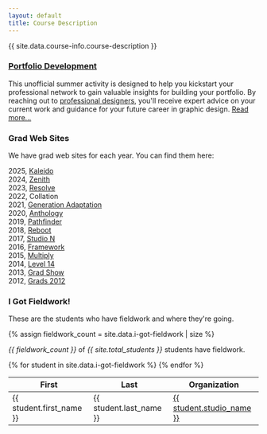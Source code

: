 ```yaml
---
layout: default
title: Course Description
---
```


{{ site.data.course-info.course-description }}

### [Portfolio Development](portfolio-development.html)

This unofficial summer activity is designed to help you kickstart your professional network to gain valuable insights for building your portfolio. By reaching out to [professional designers](employers.html), you'll receive expert advice on your current work and guidance for your future career in graphic design. [Read more…](portfolio-development.html)

### <a name="grads">Grad Web Sites</a>

We have grad web sites for each year. You can find them here:

<div class="grad-site-list">
2025, <a href="https://2025.grads.algonquindesign.ca">Kaleido</a><br>
2024, <a href="https://2024.grads.algonquindesign.ca">Zenith</a><br>
2023, <a href="https://2023.grads.algonquindesign.ca">Resolve</a><br>
2022, Collation<br>
2021, <a href="https://2021.grads.algonquindesign.ca">Generation Adaptation</a><br>
2020, <a href="https://2020.grads.algonquindesign.ca">Anthology</a><br>
2019, <a href="https://2019.grads.algonquindesign.ca">Pathfinder</a><br>
2018, <a href="http://2018.grads.algonquindesign.ca">Reboot</a><br>
2017, <a href="https://2017.grads.algonquindesign.ca">Studio N</a><br>
2016, <a href="https://2016.grads.algonquindesign.ca">Framework</a><br>
2015, <a href="https://2015.grads.algonquindesign.ca">Multiply</a><br>
2014, <a href="https://2014.grads.algonquindesign.ca">Level 14</a><br>
2013, <a href="https://2013.grads.algonquindesign.ca">Grad Show</a><br>
2012, <a href="https://2012.grads.algonquindesign.ca">Grads 2012</a><br>
</div>
 
### I Got Fieldwork!

These are the students who have fieldwork and where they're going.

{% assign fieldwork_count = site.data.i-got-fieldwork | size %}

<p class="mono center"><em>{{ fieldwork_count }}</em> of <em>{{ site.total_students }}</em> students have fieldwork.</p>

<table>
  <thead>
    <tr>
      <th>First</th>
      <th>Last</th>
      <th>Organization</th>
    </tr>
  </thead>
  <tbody>
    {% for student in site.data.i-got-fieldwork %}
    <tr>
      <td>{{ student.first_name }}</td>
      <td>{{ student.last_name }}</td>
      <td><a href="{{ student.studio_url }}">{{ student.studio_name }}</a></td>
    </tr>
    {% endfor %}
  </tbody>
</table>

